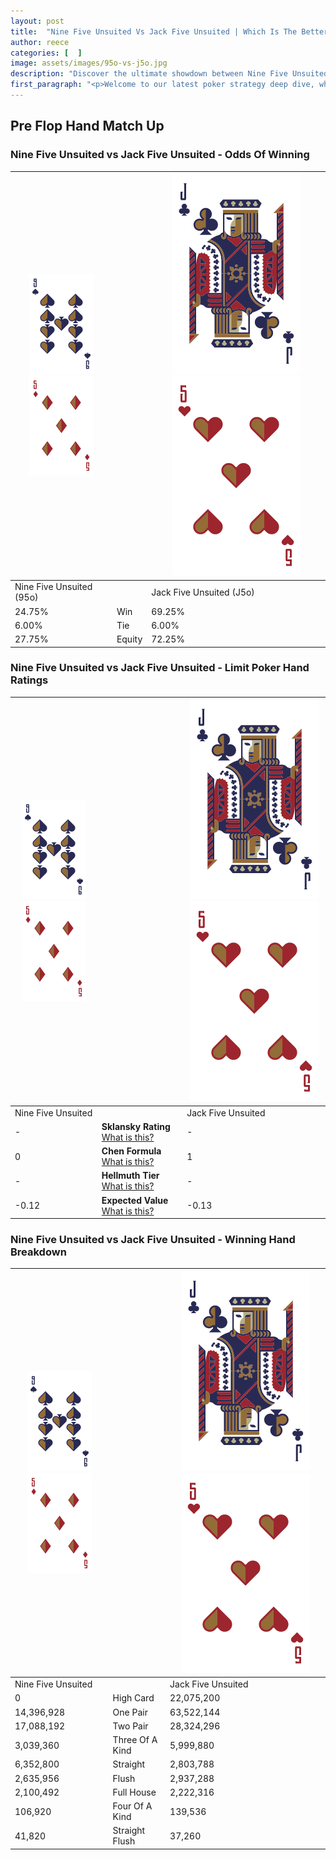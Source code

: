 ```yaml
---
layout: post
title:  "Nine Five Unsuited Vs Jack Five Unsuited | Which Is The Better Hand In Poker? A Complete Guide"
author: reece
categories: [  ]
image: assets/images/95o-vs-j5o.jpg
description: "Discover the ultimate showdown between Nine Five Unsuited and Jack Five Unsuited in poker! Uncover the odds, strategies, and scenarios where one hand triumphs over the other. Get ready to up your poker game with this thrilling analysis."
first_paragraph: "<p>Welcome to our latest poker strategy deep dive, where we're pitting two distinct hands against each other in a high-stakes showdown: Nine Five Unsuited vs Jack Five Unsuited.</p><p>In the dynamic world of poker, every decision counts, and knowing which hand holds the upper hand is key to your success at the table.</p><p>In this article, we'll dissect these two hands, explore the scenarios where one dominates the other, and equip you with the knowledge to make strategic choices that can tip the odds in your favor.</p><p>Get ready to unravel the intriguing dynamics of these poker hands and elevate your game to new heights.</p>"
---
```




[comment]: # (sp0)

## Pre Flop Hand Match Up

<div class="table hand-ratings" markdown="1"> 



### Nine Five Unsuited vs Jack Five Unsuited - Odds Of Winning


    
| ![image info](assets/images/hand1/9.png) ![image info](assets/images/hand1/5o.png) |  | ![image info](assets/images/hand2/J.png) ![image info](assets/images/hand2/5o.png) |
| -------- | -------- | -------- |
| Nine Five Unsuited (95o) |  | Jack Five Unsuited (J5o) |
| 24.75% | Win | 69.25% |
| 6.00% | Tie | 6.00% |
| 27.75% | Equity | 72.25% |




[comment]: # (sp1)



### Nine Five Unsuited vs Jack Five Unsuited - Limit Poker Hand Ratings


    
| ![image info](assets/images/hand1/9.png) ![image info](assets/images/hand1/5o.png) |  | ![image info](assets/images/hand2/J.png) ![image info](assets/images/hand2/5o.png) |
| -------- | -------- | -------- |
| Nine Five Unsuited |  | Jack Five Unsuited |
| - | **Sklansky Rating** [What is this?](/sklansky-rating-explained) | - |
| 0 | **Chen Formula** [What is this?](/chen-formula-explained) | 1 |
| - | **Hellmuth Tier** [What is this?](/Hellmuth-tier-explained) | - |
| -0.12 | **Expected Value** [What is this?](/expected-value-explained) | -0.13 |




[comment]: # (sp2)



### Nine Five Unsuited vs Jack Five Unsuited - Winning Hand Breakdown


    
| ![image info](assets/images/hand1/9.png) ![image info](assets/images/hand1/5o.png) |  | ![image info](assets/images/hand2/J.png) ![image info](assets/images/hand2/5o.png) |
| -------- | -------- | -------- |
| Nine Five Unsuited |  | Jack Five Unsuited |
| 0 | High Card | 22,075,200 |
| 14,396,928 | One Pair | 63,522,144 |
| 17,088,192 | Two Pair | 28,324,296 |
| 3,039,360 | Three Of A Kind | 5,999,880 |
| 6,352,800 | Straight | 2,803,788 |
| 2,635,956 | Flush | 2,937,288 |
| 2,100,492 | Full House | 2,222,316 |
| 106,920 | Four Of A Kind | 139,536 |
| 41,820 | Straight Flush | 37,260 |




[comment]: # (sp3)



</div>

[comment]: # (sp4)



[comment]: # (sp5)

